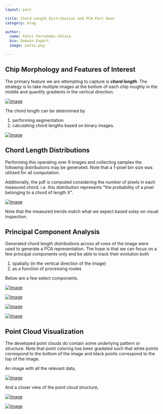 ```yaml
---
layout: post

title: Chord Length Distribution and PCA Part Deux
category: blog

author:
  name: Patxi Fernandez-Zelaia
  bio: Domain Expert 
  image: patxi.png

---
```


## Chip Morphology and Features of Interest

The primary feature we are attempting to capture is ***chord length***. The strategy is to take multiple images at the bottom of each chip roughly in the middle and quantify gradients in the vertical direction.

[![Image](http://matinfteam4.github.io/images/22/chords/general.png)](http://matinfteam4.github.io/images/22/chords/general.png)

The chord length can be determined by 

1. performing segmentation
2. calculating chord lengths based on binary images.


[![Image](http://matinfteam4.github.io/images/22/chords/chordpic.png)](http://matinfteam4.github.io/images/22/chords/chordpic.png)

## Chord Length Distributions

Performing this operating over 9 images and collecting samples the following distributions may be generated. Note that a 1-pixel bin size was utilized for all computation.

Additionally, the pdf is computed considering the number of pixels in each measured chord. i.e. this distribution represents "the probability of a pixel belonging to a chord of length X".

[![Image](http://matinfteam4.github.io/images/22/chords/image2.png)](http://matinfteam4.github.io/images/22/chords/image2.png)

Note that the measured trends match what we expect based soley on visual inspection.

## Principal Component Analysis

Generated chord length distributions across all rows of the image were used to generate a PCA representation. The hope is that we can focus on a few principal components only and be able to track their evolution both 

1. spatially (in the vertical direction of the image) 
2. as a function of processing routes

Below are a few select components.

[![Image](http://matinfteam4.github.io/images/22/chords/princecomp_pdf_1.png)](http://matinfteam4.github.io/images/22/chords/princecomp_pdf_1.png)

[![Image](http://matinfteam4.github.io/images/22/chords/princecomp_pdf_2.png)](http://matinfteam4.github.io/images/22/chords/princecomp_pdf_2.png)

[![Image](http://matinfteam4.github.io/images/22/chords/princecomp_pdf_3.png)](http://matinfteam4.github.io/images/22/chords/princecomp_pdf_3.png)

[![Image](http://matinfteam4.github.io/images/22/chords/princecomp_pdf_28.png)](http://matinfteam4.github.io/images/22/chords/princecomp_pdf_28.png)

## Point Cloud Visualization

The developed point clouds do contain some underlying pattern or structure. Note that point coloring has been gradated such that white points correspond to the bottom of the image and black points correspond to the top of the image.

An image with all the relevant data,

[![Image](http://matinfteam4.github.io/images/22/chords/image_pdf.png)](http://matinfteam4.github.io/images/22/chords/image_pdf.png)

And a closer view of the point cloud structure,

[![Image](http://matinfteam4.github.io/images/22/chords/PC1vPC2.png)](http://matinfteam4.github.io/images/22/chords/PC1vPC2.png)

[![Image](http://matinfteam4.github.io/images/22/chords/PC1vPC2.png)](http://matinfteam4.github.io/images/22/chords/PC1vPC3.png) 
